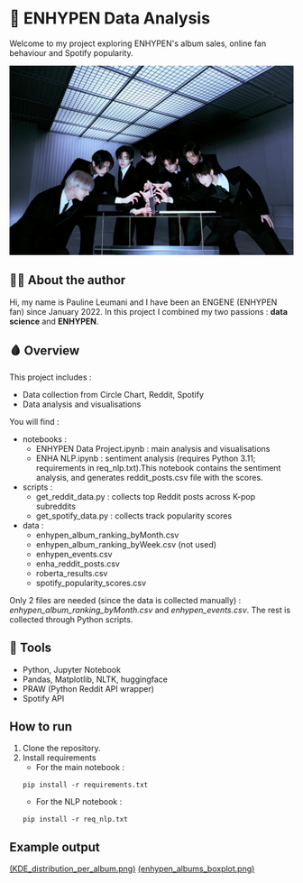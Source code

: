 # 🧛 ENHYPEN Data Analysis
Welcome to my project exploring ENHYPEN's album sales, online fan behaviour and Spotify popularity.

![enha](https://github.com/pleumani/enhypen_data_project/blob/main/enha.jpg)

## 🧛‍♀️ About the author
Hi, my name is Pauline Leumani and I have been an ENGENE (ENHYPEN fan) since January 2022. In this project I combined my two passions : **data science** and **ENHYPEN**.

## 🩸 Overview
This project includes : 
- Data collection from Circle Chart, Reddit, Spotify
- Data analysis and visualisations

You will find :
- notebooks : 
  - ENHYPEN Data Project.ipynb : main analysis and visualisations
  - ENHA NLP.ipynb : sentiment analysis (requires Python 3.11; requirements in req_nlp.txt).This notebook contains the sentiment analysis, and generates reddit_posts.csv file with the scores.
- scripts :
  - get_reddit_data.py : collects top Reddit posts across K-pop subreddits
  - get_spotify_data.py : collects track popularity scores
- data :
  - enhypen_album_ranking_byMonth.csv
  - enhypen_album_ranking_byWeek.csv (not used)
  - enhypen_events.csv
  - enha_reddit_posts.csv
  - roberta_results.csv
  - spotify_popularity_scores.csv

Only 2 files are needed (since the data is collected manually) : *enhypen_album_ranking_byMonth.csv* and *enhypen_events.csv*. The rest is collected through Python scripts.

## 🦷 Tools
- Python, Jupyter Notebook
- Pandas, Matplotlib, NLTK, huggingface
- PRAW (Python Reddit API wrapper)
- Spotify API

## How to run
1. Clone the repository.
2. Install requirements
   - For the main notebook :  
   ````
   pip install -r requirements.txt
   ````
   - For the NLP notebook :  
   ````
   pip install -r req_nlp.txt
   ````
## Example output
[(KDE_distribution_per_album.png)](https://github.com/pleumani/enhypen_data_project/blob/main/KDE_distribution_per_album.png)
[(enhypen_albums_boxplot.png)](https://github.com/pleumani/enhypen_data_project/blob/main/enhypen_albums_boxplot.png)

